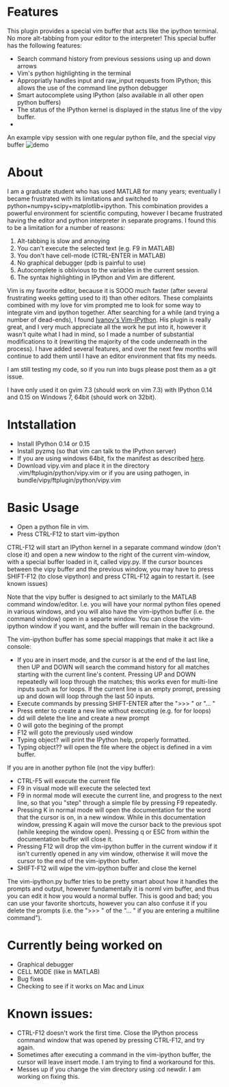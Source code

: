 # Features
This plugin provides a special vim buffer that acts like the ipython terminal.  No more alt-tabbing from your editor to the interpreter!  This special buffer has the following features:
* Search command history from previous sessions using up and down arrows
* Vim's python highlighting in the terminal
* Appropriatly handles input and raw_input requests from IPython; this allows the use of the command line python debugger
* Smart autocomplete using IPython (also available in all other open python buffers)
* The status of the IPython kernel is displayed in the status line of the vipy buffer.
* 
An example vipy session with one regular python file, and the special vipy buffer
![demo](https://github.com/johndgiese/vipy/raw/master/demo.PNG)

# About
I am a graduate student who has used MATLAB for many years; eventually I became frustrated with its limitations and switched to python+numpy+scipy+matplotlib+ipython.  This combination provides a powerful environment for scientific computing, however I became frustrated having the editor and python interpreter in separate programs.  I found this to be a limitation for a number of reasons:

1. Alt-tabbing is slow and annoying
2. You can't execute the selected text (e.g. F9 in MATLAB)
3. You don't have cell-mode (CTRL-ENTER in MATLAB)
4. No graphical debugger (pdb is painful to use)
5. Autocomplete is oblivious to the variables in the current session.
6. The syntax highlighting in IPython and Vim are different.

Vim is my favorite editor, because it is SOOO much faster (after several frustrating weeks getting used to it) than other editors.  These complaints combined with my love for vim prompted me to look for some way to integrate vim and ipython together.
After searching for a while (and trying a number of dead-ends), I found [Ivanov's Vim-IPython](https://github.com/ivanov/vim-ipython).  His plugin is really great, and I very much appreciate all the work he put into it, however it wasn't quite what I had in mind, so I made a number of substantial modifications to it (rewriting the majority of the code underneath in the process).  I have added several features, and over the next few months will continue to add them until I have an editor environment that fits my needs.

I am still testing my code, so if you run into bugs please post them as a git issue.

I have only used it on gvim 7.3 (should work on vim 7.3) with IPython 0.14 and 0.15 on Windows 7, 64bit (should work on 32bit).

# Intstallation
* Install IPython 0.14 or 0.15
* Install pyzmq (so that vim can talk to the IPython server)
* If you are using windows 64bit, fix the manifest as described [here](https://github.com/ivanov/vim-ipython/issues/20).
* Download vipy.vim and place it in the directory .vim/ftplugin/python/vipy.vim or if you are using pathogen, in bundle/vipy/ftplugin/python/vipy.vim


# Basic Usage
* Open a python file in vim.
* Press CTRL-F12 to start vim-ipython

CTRL-F12 will start an IPython kernel in a separate command window (don't close it) and open a new window to the right of the current vim-window, with a special buffer loaded in it, called vipy.py.  If the cursor bounces between the vipy buffer and the previous window, you may have to press SHIFT-F12 (to close vipython) and press CTRL-F12 again to restart it. (see known issues)

Note that the vipy buffer is designed to act similarly to the MATLAB command window/editor.  I.e. you will have your normal python files opened in various windows, and you will also have the vim-ipython buffer (i.e. the command window) open in a separte window.  You can close the vim-ipython window if you want, and the buffer will remain in the background.

The vim-ipython buffer has some special mappings that make it act like a console:
* If you are in insert mode, and the cursor is at the end of the last line, then UP and DOWN will search the command history for all matches starting with the current line's content.  Pressing UP and DOWN repeatedly will loop through the matches; this works even for multi-line inputs such as for loops.  If the current line is an empty prompt, pressing up and down will loop through the last 50 inputs.
* Execute commands by pressing SHIFT-ENTER after the ">>> " or "... "
* Press enter to create a new line without executing (e.g. for for loops)
* dd will delete the line and create a new prompt
* 0 will goto the begining of the prompt
* F12 will goto the previously used window
* Typing object? will print the IPython help, properly formatted.
* Typing object?? will open the file where the object is defined in a vim buffer.

If you are in another python file (not the vipy buffer):
* CTRL-F5 will execute the current file
* F9 in visual mode will execute the selected text
* F9 in normal mode will execute the current line, and progress to the next line, so that you "step" through a simple file by pressing F9 repeatedly.
* Pressing K in normal mode will open the documentation for the word that the cursor is on, in a new window.  While in this documentation window, pressing K again will move the cursor back to the previous spot (while keeping the window open).  Pressing q or ESC from within the documentation buffer will close it.
* Pressing F12 will drop the vim-ipython buffer in the current window if it isn't currently opened in any vim window, otherwise it will move the cursor to the end of the vim-ipython buffer.
* SHIFT-F12 will wipe the vim-ipython buffer and close the kernel

The vim-ipython.py buffer tries to be pretty smart about how it handles the prompts and output, however fundamentally it is norml vim buffer, and thus you can edit it how you would a normal buffer.  This is good and bad; you can use your favorite shortcuts, however you can also confuse it if you delete the prompts (i.e. the ">>> " of the "... " if you are entering a multiline command").

# Currently being worked on
* Graphical debugger
* CELL MODE (like in MATLAB)
* Bug fixes
* Checking to see if it works on Mac and Linux

# Known issues:
* CTRL-F12 doesn't work the first time.  Close the IPython process command window that was opened by pressing CTRL-F12, and try again.
* Sometimes after executing a command in the vim-ipython buffer, the cursor will leave insert mode.  I am trying to find a workaround for this.
* Messes up if you change the vim directory using :cd newdir.  I am working on fixing this.